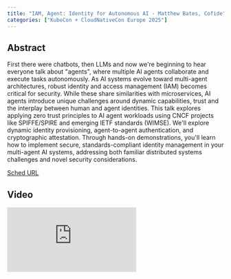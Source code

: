 ```yaml
---
title: "IAM, Agent: Identity for Autonomous AI - Matthew Bates, Cofide"
categories: ["KubeCon + CloudNativeCon Europe 2025"]
---
```


## Abstract

First there were chatbots, then LLMs and now we're beginning to hear everyone talk about "agents", where multiple AI agents collaborate and execute tasks autonomously. As AI systems evolve toward multi-agent architectures, robust identity and access management (IAM) becomes critical for security. While these share similarities with microservices, AI agents introduce unique challenges around dynamic capabilities, trust and the interplay between human and agent identities.   This talk explores applying zero trust principles to AI agent workloads using CNCF projects like SPIFFE/SPIRE and emerging IETF standards (WIMSE). We'll explore dynamic identity provisioning, agent-to-agent authentication, and cryptographic attestation. Through hands-on demonstrations, you'll learn how to implement secure, standards-compliant identity management in your multi-agent AI systems, addressing both familiar distributed systems challenges and novel security considerations.

[Sched URL](https://kccnceu2025.sched.com/event/eef5003b0df01c4c1002d31edab66031)

## Video

<iframe src="https://www.youtube.com/embed/CvGbwn5ZrFg" frameborder="0" allow="accelerometer; autoplay; encrypted-media; gyroscope; picture-in-picture" allowfullscreen></iframe>
